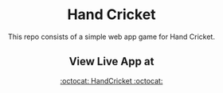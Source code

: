 
<div align="center">

# Hand Cricket
This repo consists of a simple web app game for Hand Cricket.

## View Live App at

<a href="https://github.com/EzioAuditore-daFirenze">:octocat: HandCricket :octocat:</a>

